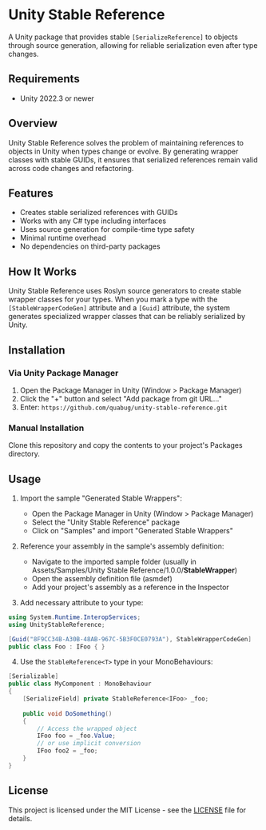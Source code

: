# Unity Stable Reference

A Unity package that provides stable `[SerializeReference]` to objects through source generation, allowing for reliable serialization even after type changes.

## Requirements

- Unity 2022.3 or newer

## Overview

Unity Stable Reference solves the problem of maintaining references to objects in Unity when types change or evolve. By generating wrapper classes with stable GUIDs, it ensures that serialized references remain valid across code changes and refactoring.

## Features

- Creates stable serialized references with GUIDs
- Works with any C# type including interfaces
- Uses source generation for compile-time type safety
- Minimal runtime overhead
- No dependencies on third-party packages

## How It Works

Unity Stable Reference uses Roslyn source generators to create stable wrapper classes for your types. When you mark a type with the `[StableWrapperCodeGen]` attribute and a `[Guid]` attribute, the system generates specialized wrapper classes that can be reliably serialized by Unity.

## Installation

### Via Unity Package Manager

1. Open the Package Manager in Unity (Window > Package Manager)
2. Click the "+" button and select "Add package from git URL..."
3. Enter: `https://github.com/quabug/unity-stable-reference.git`

### Manual Installation

Clone this repository and copy the contents to your project's Packages directory.

## Usage

1. Import the sample "Generated Stable Wrappers":
   - Open the Package Manager in Unity (Window > Package Manager)
   - Select the "Unity Stable Reference" package
   - Click on "Samples" and import "Generated Stable Wrappers"

2. Reference your assembly in the sample's assembly definition:
   - Navigate to the imported sample folder (usually in Assets/Samples/Unity Stable Reference/1.0.0/__StableWrapper__)
   - Open the assembly definition file (asmdef)
   - Add your project's assembly as a reference in the Inspector

3. Add necessary attribute to your type:

```csharp
using System.Runtime.InteropServices;
using UnityStableReference;

[Guid("8F9CC34B-A30B-48AB-967C-5B3F0CE0793A"), StableWrapperCodeGen]
public class Foo : IFoo { }
```

4. Use the `StableReference<T>` type in your MonoBehaviours:

```csharp
[Serializable]
public class MyComponent : MonoBehaviour
{
    [SerializeField] private StableReference<IFoo> _foo;
    
    public void DoSomething()
    {
        // Access the wrapped object
        IFoo foo = _foo.Value;
        // or use implicit conversion
        IFoo foo2 = _foo;
    }
}
```

## License

This project is licensed under the MIT License - see the [LICENSE](LICENSE) file for details.
